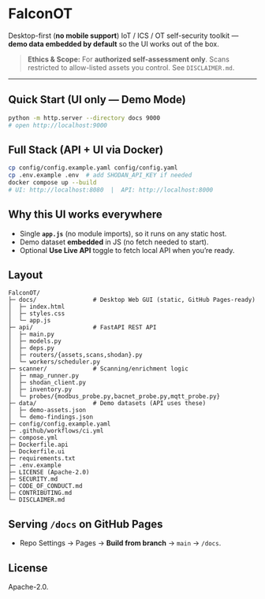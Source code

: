 # FalconOT

Desktop-first (**no mobile support**) IoT / ICS / OT self-security toolkit — **demo data embedded by default** so the UI works out of the box.

> **Ethics & Scope:** For **authorized self-assessment only**. Scans restricted to allow-listed assets you control. See `DISCLAIMER.md`.

---

## Quick Start (UI only — Demo Mode)
```bash
python -m http.server --directory docs 9000
# open http://localhost:9000
```

## Full Stack (API + UI via Docker)
```bash
cp config/config.example.yaml config/config.yaml
cp .env.example .env  # add SHODAN_API_KEY if needed
docker compose up --build
# UI: http://localhost:8080  |  API: http://localhost:8000
```

## Why this UI works everywhere
- Single **`app.js`** (no module imports), so it runs on any static host.
- Demo dataset **embedded** in JS (no fetch needed to start).
- Optional **Use Live API** toggle to fetch local API when you’re ready.

## Layout
```
FalconOT/
├─ docs/                # Desktop Web GUI (static, GitHub Pages-ready)
│  ├─ index.html
│  ├─ styles.css
│  └─ app.js
├─ api/                 # FastAPI REST API
│  ├─ main.py
│  ├─ models.py
│  ├─ deps.py
│  ├─ routers/{assets,scans,shodan}.py
│  └─ workers/scheduler.py
├─ scanner/             # Scanning/enrichment logic
│  ├─ nmap_runner.py
│  ├─ shodan_client.py
│  ├─ inventory.py
│  └─ probes/{modbus_probe.py,bacnet_probe.py,mqtt_probe.py}
├─ data/                # Demo datasets (API uses these)
│  ├─ demo-assets.json
│  └─ demo-findings.json
├─ config/config.example.yaml
├─ .github/workflows/ci.yml
├─ compose.yml
├─ Dockerfile.api
├─ Dockerfile.ui
├─ requirements.txt
├─ .env.example
├─ LICENSE (Apache-2.0)
├─ SECURITY.md
├─ CODE_OF_CONDUCT.md
├─ CONTRIBUTING.md
└─ DISCLAIMER.md
```

## Serving `/docs` on GitHub Pages
- Repo Settings → Pages → **Build from branch** → `main` → `/docs`.

## License
Apache-2.0.

